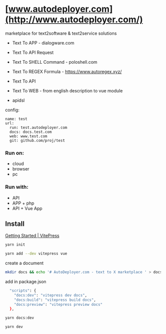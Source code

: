 # [www.autodeployer.com](http://www.autodeployer.com/)

marketplace for text2software & text2service solutions


+ Text To APP - dialogware.com
+ Text To API Request
+ Text To SHELL Command - poloshell.com
+ Text To REGEX Formula - https://www.autoregex.xyz/
+ Text To API
+ Text To WEB - from english description to vue module

+ apidsl

config:


    name: test
    url:
      run: test.autodeployer.com
      docs: docs.test.com
      web: www.test.com
      git: github.com/proj/test


### Run on:
+ cloud
+ browser
+ pc

### Run with:
+ API
+ APP + php
+ API + Vue App



## Install

[Getting Started | VitePress](https://vitepress.vuejs.org/guide/getting-started)

```bash
yarn init
```


```bash
yarn add --dev vitepress vue
```

create a document
```bash
mkdir docs && echo '# AutoDeployer.com - text to X marketplace ' > docs/index.md
```

add in package.json
```bash
  "scripts": {
    "docs:dev": "vitepress dev docs",
    "docs:build": "vitepress build docs",
    "docs:preview": "vitepress preview docs"
  },
```


```bash
yarn docs:dev
```

```bash
yarn dev
```


```bash

```


```bash

```
